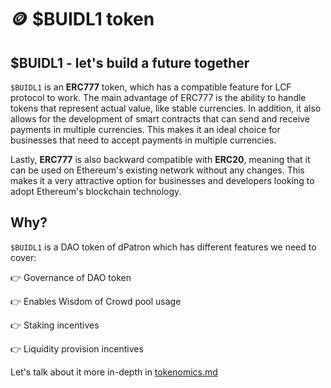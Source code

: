 # 🪙 $BUIDL1 token

## $BUIDL1 - let's build a future together

`$BUIDL1` is an **ERC777** token, which has a compatible feature for LCF protocol to work. The main advantage of ERC777 is the ability to handle tokens that represent actual value, like stable currencies. In addition, it also allows for the development of smart contracts that can send and receive payments in multiple currencies. This makes it an ideal choice for businesses that need to accept payments in multiple currencies. 

Lastly, **ERC777** is also backward compatible with **ERC20**, meaning that it can be used on Ethereum's existing network without any changes. This makes it a very attractive option for businesses and developers looking to adopt Ethereum's blockchain technology. 

## Why?

`$BUIDL1` is a DAO token of dPatron which has different features we need to cover: 

 👉 Governance of DAO token
 
 👉 Enables Wisdom of Crowd pool usage
 
 👉 Staking incentives
 
 👉 Liquidity provision incentives
 

Let's talk about it more in-depth in [tokenomics.md](tokenomics.md)
